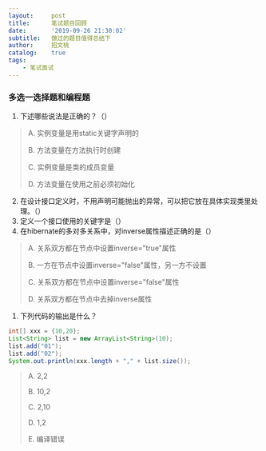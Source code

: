```yaml
---
layout:     post
title:      笔试题目回顾
date:       '2019-09-26 21:30:02'
subtitle:   做过的题目值得总结下
author:     招文桃
catalog:    true
tags:
    - 笔试面试
---
```


### 多选一选择题和编程题

1. 下述哪些说法是正确的？（）

> A. 实例变量是用static关键字声明的
>
> B. 方法变量在方法执行时创建
>
> C. 实例变量是类的成员变量
>
> D. 方法变量在使用之前必须初始化

2. 在设计接口定义时，不用声明可能抛出的异常，可以把它放在具体实现类里处理。（）
3. 定义一个接口使用的关键字是（）
4. 在hibernate的多对多关系中，对inverse属性描述正确的是（）

> A. 关系双方都在<set>节点中设置inverse="true"属性
>
> B. 一方在<set>节点中设置inverse="false"属性，另一方不设置
>
> C. 关系双方都在<set>节点中设置inverse="false"属性
>
> D. 关系双方都在<set>节点中去掉inverse属性

1. 下列代码的输出是什么？

```java
int[] xxx = {10,20};
List<String> list = new ArrayList<String>(10);
list.add("01");
list.add("02");
System.out.println(xxx.length + "," + list.size());
```

> A. 2,2
>
> B. 10,2
>
> C. 2,10
>
> D. 1,2
>
> E. 编译错误